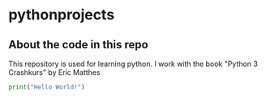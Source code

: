 # pythonprojects

## About the code in this repo


This repository is used for learning python.
I work with the book "Python 3 Crashkurs" by Eric Matthes

```python
print("Hello World!")
```
